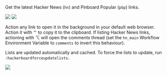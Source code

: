 Get the latest Hacker News (`hn`) and Pinboard Popular (`pbp`) links.

![](https://i.imgur.com/yfvchcQ.png)
![](https://i.imgur.com/jVSxhmA.png)

Action any link to open it in the background in your default web browser. Action it with ⌃ to copy it to the clipboard. If listing Hacker News links, actioning with ⌥ will open the comments thread (set the `hn_main` Workflow Environment Variable to `comments` to invert this behaviour).

Lists are updated automatically and cached. To force the lists to update, run `:hackerboardforceupdatelists`.

![](https://i.imgur.com/BJbKPJe.png)
